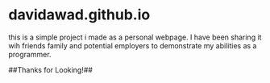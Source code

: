 davidawad.github.io
===================

this is a simple project i made as a personal webpage. I have been sharing it  wih friends family and potential employers to demonstrate my abilities as a programmer.

##Thanks for Looking!##
